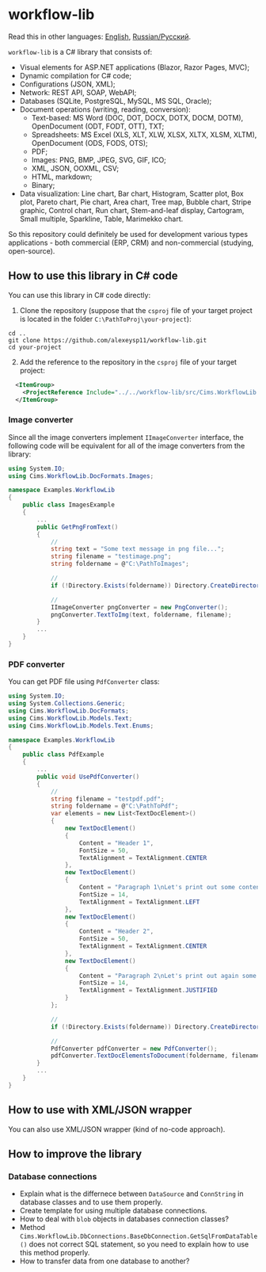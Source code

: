 # workflow-lib 

Read this in other languages: [English](README.md), [Russian/Русский](README.ru.md). 

`workflow-lib` is a C# library that consists of:
- Visual elements for ASP.NET applications (Blazor, Razor Pages, MVC);
- Dynamic compilation for C# code; 
- Configurations (JSON, XML); 
- Network: REST API, SOAP, WebAPI; 
- Databases (SQLite, PostgreSQL, MySQL, MS SQL, Oracle);
- Document operations (writing, reading, conversion):
    - Text-based: MS Word (DOC, DOT, DOCX, DOTX, DOCM, DOTM), OpenDocument (ODT, FODT, OTT), TXT;
    - Spreadsheets: MS Excel (XLS, XLT, XLW, XLSX, XLTX, XLSM, XLTM), OpenDocument (ODS, FODS, OTS); 
    - PDF; 
    - Images: PNG, BMP, JPEG, SVG, GIF, ICO; 
    - XML, JSON, OOXML, CSV;
    - HTML, markdown; 
    - Binary;
- Data visualization: Line chart, Bar chart, Histogram, Scatter plot, Box plot, Pareto chart, Pie chart, Area chart, Tree map, Bubble chart, Stripe graphic, Control chart, Run chart, Stem-and-leaf display, Cartogram, Small multiple, Sparkline, Table, Marimekko chart. 

So this repository could definitely be used for development various types applications - both commercial (ERP, CRM) and non-commercial (studying, open-source). 

## How to use this library in C# code 

You can use this library in C# code directly:

1. Clone the repository (suppose that the `csproj` file of your target project is located in the folder `C:\PathToProj\your-project`): 
```
cd ..
git clone https://github.com/alexeysp11/workflow-lib.git
cd your-project
```

2. Add the reference to the repository in the `csproj` file of your target project: 
```XML
  <ItemGroup>
    <ProjectReference Include="../../workflow-lib/src/Cims.WorkflowLib.csproj" />
  </ItemGroup>
```

### Image converter 

Since all the image converters implement `IImageConverter` interface, the following code will be equivalent for all of the image converters from the library: 

```C#
using System.IO;
using Cims.WorkflowLib.DocFormats.Images; 

namespace Examples.WorkflowLib
{
    public class ImagesExample 
    {
        ...
        public GetPngFromText()
        {
            // 
            string text = "Some text message in png file..."; 
            string filename = "testimage.png"; 
            string foldername = @"C:\PathToImages"; 

            // 
            if (!Directory.Exists(foldername)) Directory.CreateDirectory(foldername); 

            // 
            IImageConverter pngConverter = new PngConverter(); 
            pngConverter.TextToImg(text, foldername, filename);
        }
        ...
    }
}
```

### PDF converter

You can get PDF file using `PdfConverter` class: 

```C#
using System.IO;
using System.Collections.Generic; 
using Cims.WorkflowLib.DocFormats; 
using Cims.WorkflowLib.Models.Text; 
using Cims.WorkflowLib.Models.Text.Enums; 

namespace Examples.WorkflowLib
{
    public class PdfExample 
    {
        ...
        public void UsePdfConverter()
        {
            // 
            string filename = "testpdf.pdf"; 
            string foldername = @"C:\PathToPdf"; 
            var elements = new List<TextDocElement>()
            {
                new TextDocElement() 
                {
                    Content = "Header 1", 
                    FontSize = 50, 
                    TextAlignment = TextAlignment.CENTER
                }, 
                new TextDocElement() 
                {
                    Content = "Paragraph 1\nLet's print out some content to the paragraph...", 
                    FontSize = 14, 
                    TextAlignment = TextAlignment.LEFT
                }, 
                new TextDocElement() 
                {
                    Content = "Header 2", 
                    FontSize = 50, 
                    TextAlignment = TextAlignment.CENTER
                }, 
                new TextDocElement() 
                {
                    Content = "Paragraph 2\nLet's print out again some content to the paragraph...", 
                    FontSize = 14, 
                    TextAlignment = TextAlignment.JUSTIFIED
                }
            }; 

            // 
            if (!Directory.Exists(foldername)) Directory.CreateDirectory(foldername); 

            // 
            PdfConverter pdfConverter = new PdfConverter(); 
            pdfConverter.TextDocElementsToDocument(foldername, filename, elements);
        }
        ...
    }
}
```

## How to use with XML/JSON wrapper 

You can also use XML/JSON wrapper (kind of no-code approach). 

## How to improve the library   

### Database connections 

- Explain what is the differnece between `DataSource` and `ConnString` in database classes and to use them properly. 
- Create template for using multiple database connections. 
- How to deal with `blob` objects in databases connection classes?
- Method `Cims.WorkflowLib.DbConnections.BaseDbConnection.GetSqlFromDataTable()` does not correct SQL statement, so you need to explain how to use this method properly. 
- How to transfer data from one database to another? 
